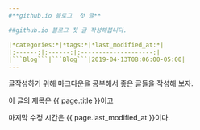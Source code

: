 ```yaml
---
#**github.io 블로그  첫 글**

##github.io 블로그 첫 글 작성해봅니다.

|*categories:*|*tags:*|*last_modified_at:*|
|:------:|:------:|:--------------------:|
|```Blog```|```Blog```|2019-04-13T08:06:00-05:00|
---
```


글작성하기 위해 마크다운을 공부해서 
좋은 글들을 작성해 보자.

이 글의 제목은 {{ page.title }}이고

마지막 수정 시간은 {{ page.last_modified_at }}이다.
